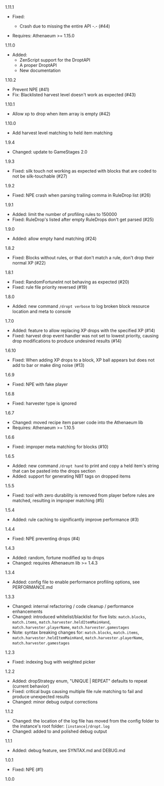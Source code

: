 1.11.1

  * Fixed:
    * Crash due to missing the entire API -.- (#44)

  * Requires: Athenaeum >= 1.15.0

1.11.0

  * Added:
    * ZenScript support for the DroptAPI
    * A proper DroptAPI
    * New documentation

1.10.2

  * Prevent NPE (#41)
  * Fix: Blacklisted harvest level doesn't work as expected (#43)

1.10.1

  * Allow xp to drop when item array is empty (#42)

1.10.0

  * Add harvest level matching to held item matching

1.9.4

  * Changed: update to GameStages 2.0

1.9.3

  * Fixed: silk touch not working as expected with blocks that are coded to not be silk-touchable (#27)

1.9.2

  * Fixed: NPE crash when parsing trailing comma in RuleDrop list (#26)

1.9.1

  * Added: limit the number of profiling rules to 150000
  * Fixed: RuleDrop's listed after empty RuleDrops don't get parsed (#25)

1.9.0

  * Added: allow empty hand matching (#24)

1.8.2

  * Fixed: Blocks without rules, or that don't match a rule, don't drop their normal XP (#22)

1.8.1

  * Fixed: RandomFortuneInt not behaving as expected (#20)
  * Fixed: rule file priority reversed (#19)

1.8.0

  * Added: new command `/dropt verbose` to log broken block resource location and meta to console

1.7.0

  * Added: feature to allow replacing XP drops with the specified XP (#14)
  * Fixed: harvest drop event handler was not set to lowest priority, causing drop modifications to produce undesired results (#14)

1.6.10

  * Fixed: When adding XP drops to a block, XP ball appears but does not add to bar or make ding noise (#13)

1.6.9

  * Fixed: NPE with fake player

1.6.8

  * Fixed: harvester type is ignored

1.6.7

  * Changed: moved recipe item parser code into the Athenaeum lib
  * Requires: Athenaeum >= 1.10.5

1.6.6

  * Fixed: improper meta matching for blocks (#10)

1.6.5

  * Added: new command `/dropt hand` to print and copy a held item's string that can be pasted into the drops section
  * Added: support for generating NBT tags on dropped items

1.5.5

  * Fixed: tool with zero durability is removed from player before rules are matched, resulting in improper matching (#5)

1.5.4

  * Added: rule caching to significantly improve performance (#3)

1.4.4

  * Fixed: NPE preventing drops (#4)

1.4.3

  * Added: random, fortune modified xp to drops
  * Changed: requires Athenaeum lib >= 1.4.3

1.3.4

  * Added: config file to enable performance profiling options, see PERFORMANCE.md

1.3.3

  * Changed: internal refactoring / code cleanup / performance enhancements
  * Changed: introduced whitelist/blacklist for five lists: `match.blocks`, `match.items`, `match.harvester.heldItemMainHand`, `match.harvester.playerName`, `match.harvester.gamestages`
  * Note: syntax breaking changes for: `match.blocks`, `match.items`, `match.harvester.heldItemMainHand`, `match.harvester.playerName`, `match.harvester.gamestages`

1.2.3

  * Fixed: indexing bug with weighted picker

1.2.2

  * Added: dropStrategy enum, "UNIQUE | REPEAT" defaults to repeat (current behavior)
  * Fixed: critical bugs causing multiple file rule matching to fail and produce unexpected results
  * Changed: minor debug output corrections

1.1.2

  * Changed: the location of the log file has moved from the config folder to the instance's root folder: `[instance]/dropt.log`
  * Changed: added to and polished debug output

1.1.1

  * Added: debug feature, see SYNTAX.md and DEBUG.md

1.0.1

  * Fixed: NPE (#1)

1.0.0